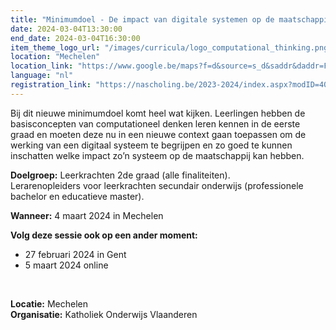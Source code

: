 ```yaml
---
title: "Minimumdoel - De impact van digitale systemen op de maatschappij"
date: 2024-03-04T13:30:00
end_date: 2024-03-04T16:30:00
item_theme_logo_url: "/images/curricula/logo_computational_thinking.png"
location: "Mechelen"
location_link: "https://www.google.be/maps?f=d&source=s_d&saddr&daddr=Frederik+de+Merodestraat+18+Mechelen+2800&hl=nl"
language: "nl"
registration_link: "https://nascholing.be/2023-2024/index.aspx?modID=4056689"
---
```

Bij dit nieuwe minimumdoel komt heel wat kijken. Leerlingen hebben de basisconcepten van computationeel denken leren kennen in de eerste graad en moeten deze nu in een nieuwe context 
gaan toepassen om de werking van een digitaal systeem te begrijpen en zo goed te kunnen inschatten welke impact zo’n systeem op de maatschappij kan hebben.

**Doelgroep:**
Leerkrachten 2de graad (alle finaliteiten).<br>
Lerarenopleiders voor leerkrachten secundair onderwijs (professionele bachelor en educatieve master).

**Wanneer:**
4 maart 2024 in Mechelen

**Volg deze sessie ook op een ander moment:**
- 27 februari 2024 in Gent
- 5 maart 2024 online
<br>

**Locatie:** Mechelen<br>
**Organisatie:** Katholiek Onderwijs Vlaanderen

